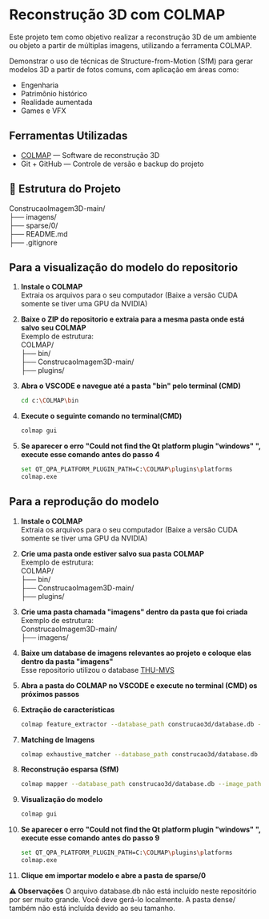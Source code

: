 # Reconstrução 3D com COLMAP

Este projeto tem como objetivo realizar a reconstrução 3D de um ambiente ou objeto a partir de múltiplas imagens, utilizando a ferramenta COLMAP.

Demonstrar o uso de técnicas de Structure-from-Motion (SfM) para gerar modelos 3D a partir de fotos comuns, com aplicação em áreas como:

- Engenharia
- Patrimônio histórico
- Realidade aumentada
- Games e VFX

##  Ferramentas Utilizadas

- [COLMAP](https://github.com/colmap/colmap/releases) — Software de reconstrução 3D
- Git + GitHub — Controle de versão e backup do projeto

## 📁 Estrutura do Projeto
ConstrucaoImagem3D-main/<br>
├── imagens/<br>
├── sparse/0/<br>
├── README.md<br>
├── .gitignore<br>


## Para a visualização do modelo do repositorio 

1. **Instale o COLMAP**<br>
    Extraia os arquivos para o seu computador (Baixe a versão CUDA somente se tiver uma GPU da NVIDIA)

2. **Baixe o ZIP do repositorio e extraia para a mesma pasta onde está salvo seu COLMAP**<br>
    Exemplo de estrutura:<br>
    COLMAP/<br>
    ├── bin/<br>
    ├── ConstrucaoImagem3D-main/<br>
    ├── plugins/<br>


3. **Abra o VSCODE e navegue até a pasta "bin" pelo terminal (CMD)**<br>
    ```bash
    cd c:\COLMAP\bin

4. **Execute o seguinte comando no terminal(CMD)**<br>
    ```bash
    colmap gui

5. **Se aparecer o erro "Could not find the Qt platform plugin "windows" ", execute esse comando antes do passo 4**<br>
    ```bash
    set QT_QPA_PLATFORM_PLUGIN_PATH=C:\COLMAP\plugins\platforms
    colmap.exe

    
## Para a reprodução do modelo
1. **Instale o COLMAP**<br>
    Extraia os arquivos para o seu computador (Baixe a versão CUDA somente se tiver uma GPU da NVIDIA)

2. **Crie uma pasta onde estiver salvo sua pasta COLMAP**<br>
 Exemplo de estrutura:<br>
    COLMAP/<br>
    ├── bin/<br>
    ├── ConstrucaoImagem3D-main/<br>
    ├── plugins/<br>


3. **Crie uma pasta chamada "imagens" dentro da pasta que foi criada**<br>
 Exemplo de estrutura:<br>
    ConstrucaoImagem3D-main/<br>
    ├── imagens/<br>


4. **Baixe um database de imagens relevantes ao projeto e coloque elas dentro da pasta "imagens"**<br>
Esse repositorio utilizou o database [THU-MVS](https://www.aoki.ecei.tohoku.ac.jp/mvs/)

5. **Abra a pasta do COLMAP no VSCODE e execute no terminal (CMD) os próximos passos**

6. **Extração de características**
   ```bash
   colmap feature_extractor --database_path construcao3d/database.db --image_path construcao3d/imagens

7. **Matching de Imagens**
    ```bash
    colmap exhaustive_matcher --database_path construcao3d/database.db

8. **Reconstrução esparsa (SfM)**
    ```bash
    colmap mapper --database_path construcao3d/database.db --image_path construcao3d/imagens --output_path construcao3d/sparse

9. **Visualização do modelo**
    ```bash
    colmap gui

10. **Se aparecer o erro "Could not find the Qt platform plugin "windows" ", execute esse comando antes do passo 9**
    ```bash
    set QT_QPA_PLATFORM_PLUGIN_PATH=C:\COLMAP\plugins\platforms
    colmap.exe

11. **Clique em importar modelo e abre a pasta de sparse/0**

**⚠️ Observações**
O arquivo database.db não está incluído neste repositório por ser muito grande. Você deve gerá-lo localmente.
A pasta dense/ também não está incluída devido ao seu tamanho.



